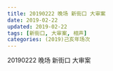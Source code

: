 ```yaml
---
title: 20190222 晚场 新街口 大审案
date: 2019-02-22
updated: 2019-02-22
tags: [新街口, 大审案, 相声]
categories: (2019)己亥年场次
---
```

20190222 晚场 新街口 大审案



